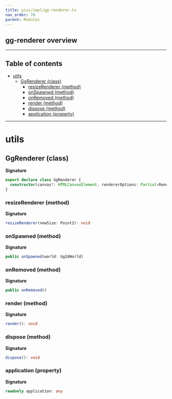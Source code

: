 ```yaml
---
title: pixi/impl/gg-renderer.ts
nav_order: 76
parent: Modules
---
```


## gg-renderer overview

---

<h2 class="text-delta">Table of contents</h2>

- [utils](#utils)
  - [GgRenderer (class)](#ggrenderer-class)
    - [resizeRenderer (method)](#resizerenderer-method)
    - [onSpawned (method)](#onspawned-method)
    - [onRemoved (method)](#onremoved-method)
    - [render (method)](#render-method)
    - [dispose (method)](#dispose-method)
    - [application (property)](#application-property)

---

# utils

## GgRenderer (class)

**Signature**

```ts
export declare class GgRenderer {
  constructor(canvas?: HTMLCanvasElement, rendererOptions: Partial<RendererOptions> = {})
}
```

### resizeRenderer (method)

**Signature**

```ts
resizeRenderer(newSize: Point2): void
```

### onSpawned (method)

**Signature**

```ts
public onSpawned(world: Gg2dWorld)
```

### onRemoved (method)

**Signature**

```ts
public onRemoved()
```

### render (method)

**Signature**

```ts
render(): void
```

### dispose (method)

**Signature**

```ts
dispose(): void
```

### application (property)

**Signature**

```ts
readonly application: any
```
